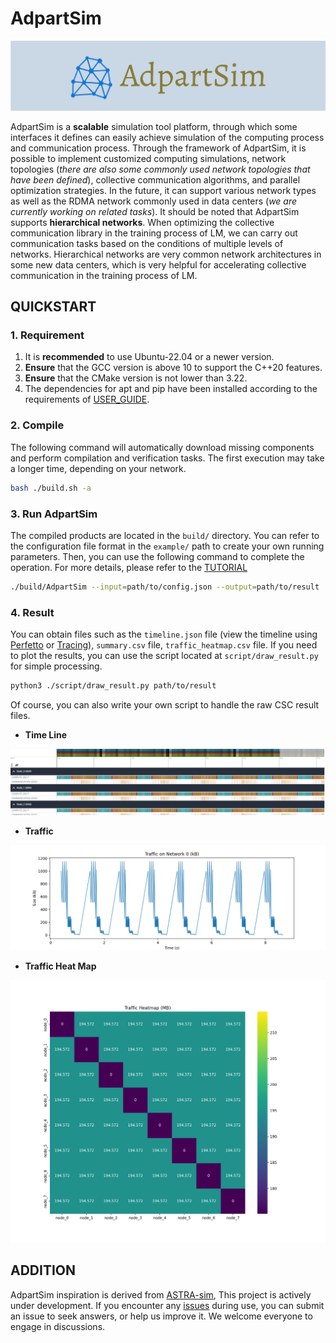# AdpartSim

![banner](./images/banner.png)

AdpartSim is a **scalable** simulation tool platform, through which some interfaces it defines can easily achieve simulation of the computing process and communication process. Through the framework of AdpartSim, it is possible to implement customized computing simulations, network topologies (*there are also some commonly used network topologies that have been defined*), collective communication algorithms, and parallel optimization strategies. In the future, it can support various network types as well as the RDMA network commonly used in data centers (*we are currently working on related tasks*). It should be noted that AdpartSim supports **hierarchical networks**. When optimizing the collective communication library in the training process of LM, we can carry out communication tasks based on the conditions of multiple levels of networks. Hierarchical networks are very common network architectures in some new data centers, which is very helpful for accelerating collective communication in the training process of LM.

## QUICKSTART

### 1. Requirement

1. It is **recommended** to use Ubuntu-22.04 or a newer version.
2. **Ensure** that the GCC version is above 10 to support the C++20 features.
3. **Ensure** that the CMake version is not lower than 3.22.
4. The dependencies for apt and pip have been installed according to the requirements of [USER_GUIDE](./docs/USER_GUIDE.md).

### 2. Compile

The following command will automatically download missing components and perform compilation and verification tasks. The first execution may take a longer time, depending on your network.

```bash
bash ./build.sh -a
```

### 3. Run AdpartSim

The compiled products are located in the `build/` directory. You can refer to the configuration file format in the `example/` path to create your own running parameters. Then, you can use the following command to complete the operation. For more details, please refer to the [TUTORIAL](./docs/TUTORIAL.md)

```bash
./build/AdpartSim --input=path/to/config.json --output=path/to/result
```

### 4. Result

You can obtain files such as the `timeline.json` file (view the timeline using [Perfetto](https://ui.perfetto.dev/) or [Tracing](edge://tracing/)), `summary.csv` file,  `traffic_heatmap.csv` file. If you need to plot the results, you can use the script located at `script/draw_result.py` for simple processing.

```bash
python3 ./script/draw_result.py path/to/result
```

Of course, you can also write your own script to handle the raw CSC result files.

- **Time Line**

![image-timeline](./images/image-timeline.png)

- **Traffic**

![image-traffic](./images/image-traffic.png)

- **Traffic Heat Map**

![image-heatmap](./images/image-heatmap.png)

## ADDITION

AdpartSim inspiration is derived from [ASTRA-sim](https://astra-sim.github.io/), This project is actively under development. If you encounter any [issues](https://github.com/zzudongxiang/AdpartSim/issues) during use, you can submit an issue to seek answers, or help us improve it. We welcome everyone to engage in discussions.
